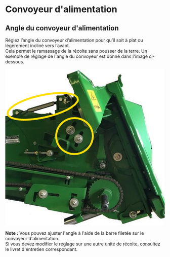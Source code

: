 # Convoyeur d'alimentation

## Angle du convoyeur d'alimentation

Réglez l’angle du convoyeur d’alimentation pour qu’il soit à plat ou légèrement incliné vers l’avant.  
Cela permet le ramassage de la récolte sans pousser de la terre.
Un exemple de réglage de l'angle du convoyeur est donné dans l'image ci-dessous.

![angle du convoyeur d'alimentation](images/Image8.png)

**Note :** Vous pouvez ajuster l'angle à l'aide de la barre filetée sur le convoyeur d'alimentation.  
Si vous devez modifier le réglage sur une autre unité de récolte, consultez le livret d'entretien correspondant.
